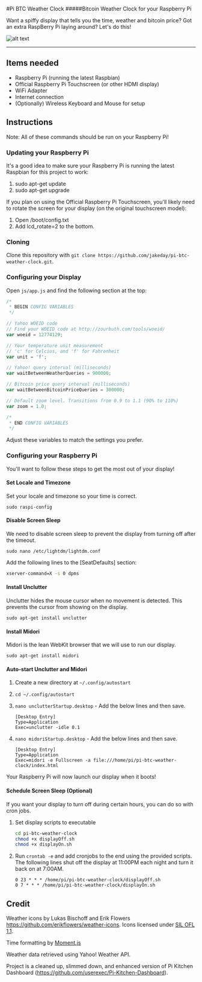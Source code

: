 #Pi BTC Weather Clock
#####Bitcoin Weather Clock for your Raspberry Pi

Want a spiffy display that tells you the time, weather and bitcoin price? Got an extra RaspBerry Pi laying around? Let's do this!

![alt text](https://drive.google.com/file/d/0B1eHMO4u1XzKcWZqekUxRTdoTnM/view?usp=sharing "Pi BTC Weather Clock")

* * *

## Items needed

+ Raspberry Pi (running the latest Raspbian)
+ Official Raspberry Pi Touchscreen (or other HDMI display)
+ WiFi Adapter
+ Internet connection
+ (Optionally) Wireless Keyboard and Mouse for setup

## Instructions

Note: All of these commands should be run on your Raspberry Pi!

### Updating your Raspberry Pi

It's a good idea to make sure your Raspberry Pi is running the latest Raspbian for this project to work:

1. sudo apt-get update
2. sudo apt-get upgrade

If you plan on using the Official Raspberry Pi Touchscreen, you'll likely need to rotate the screen for your display (on the original touchscreen model):

1. Open /boot/config.txt
2. Add lcd_rotate=2 to the bottom.


### Cloning

Clone this repository with `git clone https://github.com/jakeday/pi-btc-weather-clock.git`.


### Configuring your Display

Open `js/app.js` and find the following section at the top:

```javascript
/*
 * BEGIN CONFIG VARIABLES
 */

// Yahoo WOEID code
// Find your WOEID code at http://zourbuth.com/tools/woeid/
var woeid = 12774129;

// Your temperature unit measurement
// 'c' for Celcius, and 'f' for Fahrenheit
var unit = 'f';

// Yahoo! query interval (milliseconds)
var waitBetweenWeatherQueries = 900000;

// Bitcoin price query interval (milliseconds)
var waitBetweenBitcoinPriceQueries = 300000;

// Default zoom level. Transitions from 0.9 to 1.1 (90% to 110%)
var zoom = 1.0;

/*
 * END CONFIG VARIABLES
 */
```

Adjust these variables to match the settings you prefer.

### Configuring your Raspberry Pi

You'll want to follow these steps to get the most out of your display!

#### Set Locale and Timezone

Set your locale and timezone so your time is correct.

`sudo raspi-config`

#### Disable Screen Sleep

We need to disable screen sleep to prevent the display from turning off after the timeout.

`sudo nano /etc/lightdm/lightdm.conf`

Add the following lines to the [SeatDefaults] section:

```bash
xserver-command=X -s 0 dpms
```

#### Install Unclutter

Unclutter hides the mouse cursor when no movement is detected. This prevents the cursor from showing on the display.

`sudo apt-get install unclutter`

#### Install Midori

Midori is the lean WebKit browser that we will use to run our display.

`sudo apt-get install midori`

#### Auto-start Unclutter and Midori

1. Create a new directory at `~/.config/autostart`
2. `cd ~/.config/autostart`
3. `nano unclutterStartup.desktop` - Add the below lines and then save.

	```
	[Desktop Entry]
	Type=Application
	Exec=unclutter -idle 0.1
	```
5. `nano midoriStartup.desktop` - Add the below lines and then save.

	```
	[Desktop Entry]
	Type=Application
	Exec=midori -e Fullscreen -a file:///home/pi/pi-btc-weather-clock/index.html
	```

Your Raspberry Pi will now launch our display when it boots!

#### Schedule Screen Sleep (Optional)

If you want your display to turn off during certain hours, you can do so with cron jobs.

1. Set display scripts to executable
	
	```bash
	cd pi-btc-weather-clock
	chmod +x displayOff.sh
	chmod +x displayOn.sh
	```

2. Run `crontab -e` and add cronjobs to the end using the provided scripts. The following lines shut off the display at 11:00PM each night and turn it back on at 7:00AM.
	
	```
	0 23 * * * /home/pi/pi-btc-weather-clock/displayOff.sh
	0 7 * * * /home/pi/pi-btc-weather-clock/displayOn.sh
	```

## Credit

Weather icons by Lukas Bischoff and Erik Flowers https://github.com/erikflowers/weather-icons. Icons licensed under [SIL OFL 1.1](http://scripts.sil.org/OFL).

Time formatting by [Moment.js](http://momentjs.com/)

Weather data retrieved using Yahoo! Weather API.

Project is a cleaned up, slimmed down, and enhanced version of Pi Kitchen Dashboard (https://github.com/userexec/Pi-Kitchen-Dashboard).
